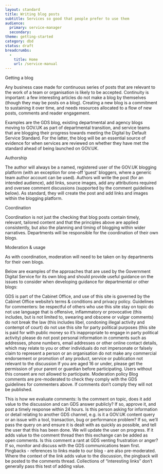 ```yaml
---
layout: standard
title: Writing blog posts
subtitle: Services so good that people prefer to use them
audience:
  primary: service-manager
  secondary:
theme: getting-started
category: dbd
status: draft
breadcrumbs:
  -
    title: Home
    url: /service-manual
---
```


Getting a blog

Any business case made for continuous series of posts that are relevant to the work of a team or organisation is likely to be accepted. Continuity is important: a few interesting articles do not make a blog by themselves (though they may be posts on a blog). Creating a new blog is a commitment to sustaining it over time, and needs resources allocated to a flow of new posts, comments and reader engagement.

Examples are the GDS blog, existing departmental and agency blogs moving to GOV.UK as part of departmental transition, and service teams that are blogging their progress towards meeting the Digital by Default Service Standard. For the latter, the blog will be an essential source of evidence for when services are reviewed on whether they have met the standard ahead of being launched on GOV.UK.

Authorship

The author will always be a named, registered user of the GOV.UK blogging platform (with an exception for one-off ‘guest’ bloggers, where a generic team author account can be used). Authors will write the post (for an intended audience), add links, source images, add any attributions required and oversee comment discussions (supported by the comment guidelines below). As standard, they will create the post and add links and images within the blogging platform.

Coordination

Coordination is not just the checking that blog posts contain timely, relevant, tailored content and that the principles above are applied consistently, but also the planning and timing of blogging within wider narratives. Departments will be responsible for the coordination of their own blogs. 

Moderation & usage

As with coordination, moderation will need to be taken on by departments for their own blogs. 

Below are examples of the approaches that are used by the Government Digital Service for its own blog and should provide useful guidance on the issues to consider when developing guidance for departmental or other blogs:

GDS is part of the Cabinet Office, and use of this site is governed by the Cabinet Office website’s terms & conditions and privacy policy.
Guidelines for commenters:
be respectful of others who use this site
stay on topic
do not use language that is offensive, inflammatory or provocative (this includes, but is not limited to, swearing and obscene or vulgar comments)
do not break the law (this includes libel, condoning illegal activity and contempt of court)
do not use this site for party political purposes (this site is paid for with public money so it’s inappropriate to engage in party political activity)
please do not post personal information in comments such as addresses, phone numbers, email addresses or other online contact details, which may relate to you or other individuals
do not impersonate or falsely claim to represent a person or an organisation
do not make any commercial endorsement or promotion of any product, service or publication not relevant to the discussion
If you are aged 16 or under, please get the permission of your parent or guardian before participating. Users without this consent are not allowed to participate.
Moderation policy
Blog comments are pre-moderated to check they comply with the GDS guidelines for commenters above. If comments don’t comply they will not be published.

This is how we evaluate comments:
Is the comment on topic, does it add value to the discussion and can GDS answer publicly?
If so, approve it, and post a timely response within 24 hours.
Is this person asking for information or detail relating to another GDS channel, e.g. is it a GOV.UK content query or an issue with a tool, transaction, bug or performance problem?
If so, we’ll pass the query on and ensure it is dealt with as quickly as possible, and tell the user that this has been done. We will update the user on progress. If it adds value to the comment thread then this exchange can be added as open comments.
Is this comment a rant at GDS venting frustration or anger?
If so, monitor and discuss with the GDS communications team first.
Pingbacks - references to links made to our blog - are also pre-moderated. Where the context of the link adds value to the discussion, the pingback will be posted to the comments thread. Collections of “interesting links” don’t generally pass this test of adding value.

